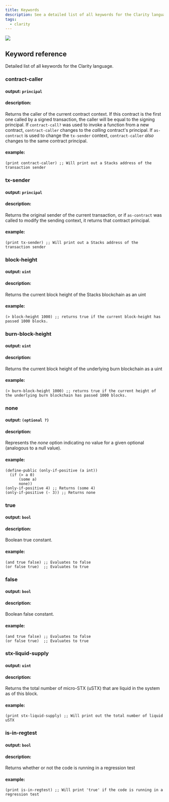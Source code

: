 ```yaml
---
title: Keywords
description: See a detailed list of all keywords for the Clarity language.
tags:
  - clarity
---
```


![](/img/keywords.jpg)

## Keyword reference

Detailed list of all keywords for the Clarity language.

### contract-caller

#### output: `principal`

#### description:

Returns the caller of the current contract context. If this contract is the first one called by a signed transaction, the caller will be equal to the signing principal. If `contract-call?` was used to invoke a function from a new contract, `contract-caller` changes to the _calling_ contract's principal. If `as-contract` is used to change the `tx-sender` context, `contract-caller` _also_ changes to the same contract principal.

#### example:

```clarity
(print contract-caller) ;; Will print out a Stacks address of the transaction sender
```

### tx-sender

#### output: `principal`

#### description:

Returns the original sender of the current transaction, or if `as-contract` was called to modify the sending context, it returns that
contract principal.

#### example:

```clarity
(print tx-sender) ;; Will print out a Stacks address of the transaction sender
```

### block-height

#### output: `uint`

#### description:

Returns the current block height of the Stacks blockchain as an uint

#### example:

```clarity
(> block-height 1000) ;; returns true if the current block-height has passed 1000 blocks.
```

### burn-block-height

#### output: `uint`

#### description:

Returns the current block height of the underlying burn blockchain as a uint

#### example:

```clarity
(> burn-block-height 1000) ;; returns true if the current height of the underlying burn blockchain has passed 1000 blocks.
```

### none

#### output: `(optional ?)`

#### description:

Represents the _none_ option indicating no value for a given optional (analogous to a null value).

#### example:

```clarity
(define-public (only-if-positive (a int))
  (if (> a 0)
      (some a)
      none))
(only-if-positive 4) ;; Returns (some 4)
(only-if-positive (- 3)) ;; Returns none
```

### true

#### output: `bool`

#### description:

Boolean true constant.

#### example:

```clarity
(and true false) ;; Evaluates to false
(or false true)  ;; Evaluates to true
```

### false

#### output: `bool`

#### description:

Boolean false constant.

#### example:

```clarity
(and true false) ;; Evaluates to false
(or false true)  ;; Evaluates to true
```

### stx-liquid-supply

#### output: `uint`

#### description:

Returns the total number of micro-STX (uSTX) that are liquid in the system as of this block.

#### example:

```clarity
(print stx-liquid-supply) ;; Will print out the total number of liquid uSTX
```

### is-in-regtest

#### output: `bool`

#### description:

Returns whether or not the code is running in a regression test

#### example:

```clarity
(print is-in-regtest) ;; Will print 'true' if the code is running in a regression test
```
